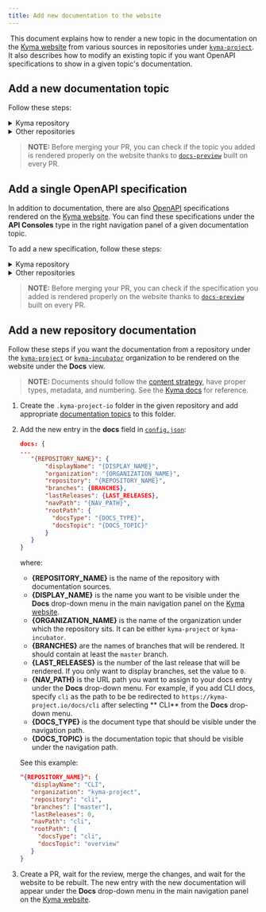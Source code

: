 ```yaml
---
title: Add new documentation to the website
---
```

​
This document explains how to render a new topic in the documentation on the [Kyma website](https://kyma-project.io) from various sources in repositories under [`kyma-project`](https://github.com/kyma-project). It also describes how to modify an existing topic if you want OpenAPI specifications to show in a given topic's documentation.  

## Add a new documentation topic

Follow these steps:

<div tabs name="documentation-topic" group="new-documentation">
  <details>
  <summary label="kyma-repository">
  Kyma repository
  </summary>

1. Create a pull request with `.md` files for the new documentation topic. Place the `.md` files under a new `docs` subfolder in the repository, such as `docs/serverless/`.

2. In the same PR, create a `.yaml` file under the [`templates`](https://github.com/kyma-project/kyma/tree/master/resources/core/charts/docs/charts/content-ui/templates) folder to add a [ClusterAssetGroup CR](https://kyma-project.io/docs/components/rafter/#custom-resource-cluster-asset-group) for your topic. For example, if you add a ClusterAssetGroup CR for the Serverless component, name it `docs-components-serverless-cag.yaml`. ​

   See the example definition:
    ​
   ```yaml
   apiVersion: rafter.kyma-project.io/v1beta1
   kind: ClusterAssetGroup
   metadata:
     labels:
       rafter.kyma-project.io/view-context: docs-ui
       rafter.kyma-project.io/group-name: components
       rafter.kyma-project.io/order: "11"
     name: serverless
   spec:
     displayName: "Serverless"
     description: "Overall documentation for Serverless"
     sources:
       - type: markdown
         name: docs
         mode: package
         url: https://github.com/{{ .Values.global.kymaOrgName }}/kyma/archive/{{ .Values.global.docs.clusterAssetGroupVersion }}.zip
         filter: /docs/serverless/
   ```

3. Adjust values for these fields:

- **rafter.kyma-project.io/order** defines the number of your topic on the list in the left navigation, such as `"11"`. To add it correctly, check in other `.yaml` files which number is assigned to the last documentation topic in the navigation on the website, and add a consecutive number to your component. If you decide to modify the existing topic order, change values for this parameter in all other `.yaml` files accordingly to avoid duplicates.
- **metadata.name** defines the CR name, such as `serverless`.
- **spec.displayname** defines the component name displayed on the website, such as `"Serverless"`.
- **spec.sources.filter** defines the location of the new topic's document sources, such as `/docs/serverless/`.

4. Merge the changes and wait until the website is rebuilt.

  </details>
  <details>
  <summary label="other-repositories">
  Other repositories
  </summary>

1. Create a pull request with `.md` files for the new documentation topic. Place the `.md` files under a new `docs` subfolder in the repository, such as `docs/commands/`.

2. In the same PR, create a `.yaml` file under the `.kyma-project-io` folder in the same repository to add a [ClusterAssetGroup CR](https://kyma-project.io/docs/components/rafter/#custom-resource-cluster-asset-group) for your topic. Use the `{topic-name}-cag.yaml` format for the file name.

   See the example definition:
    ​
   ```yaml
   apiVersion: rafter.kyma-project.io/v1beta1
   kind: ClusterAssetGroup
   metadata:
     labels:
       rafter.kyma-project.io/view-context: cli
       rafter.kyma-project.io/group-name: cli
       rafter.kyma-project.io/order: "2"
     name: commands
   spec:
     displayName: "Commands"
     description: "Overall documentation for Kyma CLI Commands"
     sources:
       - type: markdown
         name: docs
         mode: package
         filter: /docs/commands/
   ```

3. Adjust values for these fields:

- **rafter.kyma-project.io/order** defines the number of your topic on the list in the left navigation, such as `"2"`. To add it correctly, check in other `.yaml` files which number is assigned to the last documentation topic in the navigation on the website, and add a consecutive number to your component. If you decide to modify the existing topic order, change values for this parameter in all other `.yaml` files accordingly to avoid duplicates.
- **metadata.name** defines the CR name, such as `commands`.
- **spec.displayname** defines the component name displayed on the website, such as `"Commands"`.
- **spec.sources.filter** defines the location of the new topic's document sources, such as `/docs/commands/`.

4. Merge the changes and wait until the website is rebuilt.

  </details>
</div>

> **NOTE:** Before merging your PR, you can check if the topic you added is rendered properly on the website thanks to [`docs-preview`](#documentation-preview-documentation-preview) built on every PR.

## Add a single OpenAPI specification

In addition to documentation, there are also [OpenAPI](https://swagger.io/specification/) specifications rendered on the [Kyma website](https://kyma-project.io). You can find these specifications under the **API Consoles** type in the right navigation panel of a given documentation topic.

To add a new specification, follow these steps:

<div tabs name="openapi-specification" group="new-documentation">
  <details>
  <summary label="kyma-repository">
  Kyma repository
  </summary>

1. Go to the [`templates`](https://github.com/kyma-project/kyma/tree/master/resources/core/charts/docs/charts/content-ui/templates) folder and locate the ClusterAssetGroup CR that you want to modify.

2. Add a new source entry in the **sources** field:

   ``` yaml
   sources:
     ...
     - type: {SPECIFICATION_TYPE}
       name: {SPECIFICATION_NAME}
       mode: single
       url: {SPECIFICATION_URL}
   ```

   where:
  
   - **{SPECIFICATION_TYPE}** defines a type of a given specification. Currently, only [OpenAPI](https://swagger.io/specification/) specifications are supported and they are defined under the `openapi` type.
   - **{SPECIFICATION_NAME}** defines a unique identifier of a given specification. This field defines the URL on https://kyma-project.io/docs under which the specification is displayed. For example, if the specification is added in the `application-connector` ClusterAssetGroup CR with the `connectorapi` value in the **name** field, its URL is `https://kyma-project.io/docs/{VERSION_OF_DOCS}/components/application-connector/specifications/connectorapi/`.
   - **{SPECIFICATION_URL}** defines the location of the specification. It may contain directives with values defined in `values.yaml` files. For internal specifications defined in the [`kyma`](https://github.com/kyma-project/kyma) repository, it is recommended to use the directive with a Kyma version and the organization name, such as:

   ``` yaml
   url: https://raw.githubusercontent.com/{{ .Values.global.kymaOrgName }}/kyma/{{ .Values.global.docs.clusterAssetGroupsVersion }}/docs/application-connector/assets/connectorapi.yaml
   ```

   See the example:

   ``` yaml
   sources:
     ...
     - type: openapi
       name: connectorapi
       mode: single
       url: https://raw.githubusercontent.com/{{ .Values.global.kymaOrgName }}/kyma/{{ .Values.global.docs.clusterAssetGroupsVersion }}/docs/application-connector/assets/connectorapi.yaml
   ```

3. Merge the changes and wait until the website is rebuilt.

  </details>
  <details>
  <summary label="other-repositories">
  Other repositories
  </summary>

1. Go to the `.kyma-project-io` folder in the given repository and locate the ClusterAssetGroup CR that you want to modify.

2. Add a new source entry in the **sources** field:

   ``` yaml
   sources:
     ...
     - type: {SPECIFICATION_TYPE}
       name: {SPECIFICATION_NAME}
       mode: single
       url: {SPECIFICATION_URL}
   ```

   where:
  
   - **{SPECIFICATION_TYPE}** defines a type of a given specification. Currently, only [OpenAPI](https://swagger.io/specification/) specifications are supported and they are defined under the `openapi` type.
   - **{SPECIFICATION_NAME}** defines a unique identifier of a given specification. This field defines the URL on https://kyma-project.io/docs under which the specification is displayed. For example, if the specification is added in the `commands` ClusterAssetGroup CR with the `provision` value in the **name** field, its URL is `https://kyma-project.io/docs/{VERSION_OF_DOCS}/cli/commands/specifications/provision/`.
   - **{SPECIFICATION_URL}** defines the location of the specification. It may contain directives with values defined in `values.yaml` files:

   ``` yaml
   url: https://raw.githubusercontent.com/{{ .Values.global.kymaOrgName }}/cli/{VERSION_OF_DOCS}/docs/commands/assets/provision.yaml
   ```

   See the example:

   ``` yaml
   sources:
     ...
     - type: openapi
       name: connectorapi
       mode: single
       url: https://raw.githubusercontent.com/kyma-project/cli/{VERSION_OF_DOCS}/docs/commands/assets/provision.yaml
   ```

3. Merge the changes and wait until the website is rebuilt.

  </details>
</div>

> **NOTE:** Before merging your PR, you can check if the specification you added is rendered properly on the website thanks to [`docs-preview`](#documentation-preview-documentation-preview) built on every PR.

## Add a new repository documentation

Follow these steps if you want the documentation from a repository under the [`kyma-project`](https://github.com/orgs/kyma-project/) or [`kyma-incubator`](https://github.com/kyma-incubator`) organization to be rendered on the website under the **Docs** view.

> **NOTE:** Documents should follow the [content strategy](https://kyma-project.io/community/guidelines/content/#content-strategy-content-strategy-documentation-types), have proper types, metadata, and numbering. See the [Kyma docs](https://github.com/kyma-project/kyma/tree/master/docs/kyma) for reference.  

1. Create  the `.kyma-project-io` folder in the given repository and add appropriate [documentation topics](#add-new-documentation-to-the-website-add-new-documentation-to-the-website-add-a-new-documentation-topic) to this folder.

2. Add the new entry in the **docs** field in [`config.json`](https://github.com/kyma-project/website/blob/master/config.json):

   ```json
   docs: {
   ...
      "{REPOSITORY_NAME}": {
          "displayName": "{DISPLAY_NAME}",
          "organization": "{ORGANIZATION_NAME}",
          "repository": "{REPOSITORY_NAME}",
          "branches": {BRANCHES},
          "lastReleases": {LAST_RELEASES},
          "navPath": "{NAV_PATH}",
          "rootPath": {
            "docsType": "{DOCS_TYPE}",
            "docsTopic": "{DOCS_TOPIC}"
          }
      }
   }
   ```

   where:

   - **{REPOSITORY_NAME}** is the name of the repository with documentation sources.
   - **{DISPLAY_NAME}** is the name you want to be visible under the **Docs** drop-down menu in the main navigation panel on the [Kyma website](https://kyma-project.io).
   - **{ORGANIZATION_NAME}** is the name of the organization under which the repository sits. It can be either `kyma-project` or `kyma-incubator`.
   - **{BRANCHES}** are the names of branches that will be rendered. It should contain at least the `master` branch.
   - **{LAST_RELEASES}** is the number of the last release that will be rendered. If you only want to display branches, set the value to `0`.
   - **{NAV_PATH}** is the URL path you want to assign to your docs entry under the **Docs** drop-down menu. For example, if you add CLI docs, specify `cli` as the path to be be redirected to `https://kyma-project.io/docs/cli` after selecting ** CLI** from the **Docs** drop-down menu.
   - **{DOCS_TYPE}** is the document type that should be visible under the navigation path.
   - **{DOCS_TOPIC}** is the documentation topic that should be visible under the navigation path.

   See this example:

   ```json
   "{REPOSITORY_NAME}": {
      "displayName": "CLI",
      "organization": "kyma-project",
      "repository": "cli",
      "branches": ["master"],
      "lastReleases": 0,
      "navPath": "cli",
      "rootPath": {
        "docsType": "cli",
        "docsTopic": "overview"
      }
   }
   ``` 

3. Create a PR, wait for the review, merge the changes, and wait for the website to be rebuilt. The new entry with the new documentation will appear under the **Docs** drop-down menu in the main navigation panel on the [Kyma website](https://kyma-project.io).
